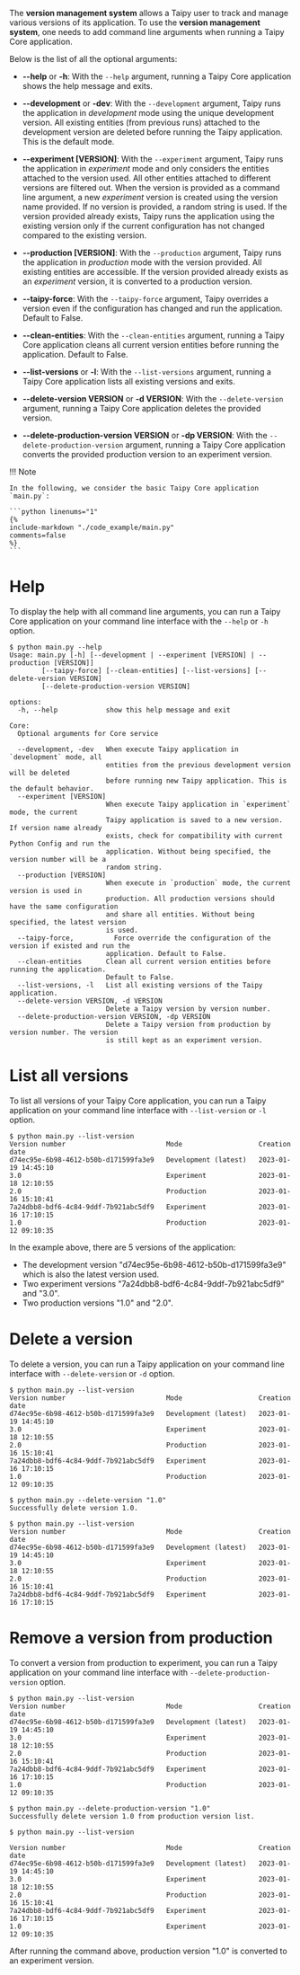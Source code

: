 The **version management system** allows a Taipy user to track and manage various
versions of its application. To use the **version management system**, one needs
to add command line arguments when running a Taipy Core application.

Below is the list of all the optional arguments:

- **--help** or **-h**: With the `--help` argument, running a Taipy Core application
  shows the help message and exits.

- **--development** or **-dev**: With the `--development` argument, Taipy runs the
  application in _development_ mode using the unique development version. All existing
  entities (from previous runs) attached to the development version are deleted before
  running the Taipy application. This is the default mode.

- **--experiment [VERSION]**: With the `--experiment` argument, Taipy runs the application
  in _experiment_ mode and only considers the entities attached to the version used.
  All other entities attached to different versions are filtered out.
  When the version is provided as a command line argument, a new _experiment_ version
  is created using the version name provided. If no version is provided, a random string
  is used.
  If the version provided already exists, Taipy runs the application using the existing
  version only if the current configuration has not changed compared to the existing
  version.

- **--production [VERSION]**: With the `--production` argument, Taipy runs the application
  in _production_ mode with the version provided. All existing entities are accessible.
  If the version provided already exists as an _experiment_ version, it is converted
  to a production version.

- **--taipy-force**: With the `--taipy-force` argument, Taipy overrides a version even if
  the configuration has changed and run the application. Default to False.

- **--clean-entities**: With the `--clean-entities` argument, running a Taipy
  Core application cleans all current version entities before running the application.
  Default to False.

- **--list-versions** or **-l**: With the `--list-versions` argument, running a Taipy
  Core application lists all existing versions and exits.

- **--delete-version VERSION** or **-d VERSION**: With the `--delete-version` argument,
  running a Taipy Core application deletes the provided version.

- **--delete-production-version VERSION** or **-dp VERSION**: With the `--delete-production-version`
  argument, running a Taipy Core application converts the provided production version to
  an experiment version.


!!! Note

    In the following, we consider the basic Taipy Core application `main.py`:

    ```python linenums="1"
    {%
    include-markdown "./code_example/main.py"
    comments=false
    %}
    ```

# Help

To display the help with all command line arguments, you can run a Taipy Core application
on your command line interface with the `--help` or `-h` option.

``` console
$ python main.py --help
Usage: main.py [-h] [--development | --experiment [VERSION] | --production [VERSION]]
        [--taipy-force] [--clean-entities] [--list-versions] [--delete-version VERSION]
        [--delete-production-version VERSION]

options:
  -h, --help            show this help message and exit

Core:
  Optional arguments for Core service

  --development, -dev   When execute Taipy application in `development` mode, all
                        entities from the previous development version will be deleted
                        before running new Taipy application. This is the default behavior.
  --experiment [VERSION]
                        When execute Taipy application in `experiment` mode, the current
                        Taipy application is saved to a new version. If version name already
                        exists, check for compatibility with current Python Config and run the
                        application. Without being specified, the version number will be a
                        random string.
  --production [VERSION]
                        When execute in `production` mode, the current version is used in
                        production. All production versions should have the same configuration
                        and share all entities. Without being specified, the latest version
                        is used.
  --taipy-force,          Force override the configuration of the version if existed and run the
                        application. Default to False.
  --clean-entities      Clean all current version entities before running the application.
                        Default to False.
  --list-versions, -l   List all existing versions of the Taipy application.
  --delete-version VERSION, -d VERSION
                        Delete a Taipy version by version number.
  --delete-production-version VERSION, -dp VERSION
                        Delete a Taipy version from production by version number. The version
                        is still kept as an experiment version.
```

# List all versions

To list all versions of your Taipy Core application, you can run a Taipy application
on your command line interface with `--list-version` or `-l` option.

```console
$ python main.py --list-version
Version number                         Mode                   Creation date
d74ec95e-6b98-4612-b50b-d171599fa3e9   Development (latest)   2023-01-19 14:45:10
3.0                                    Experiment             2023-01-18 12:10:55
2.0                                    Production             2023-01-16 15:10:41
7a24dbb8-bdf6-4c84-9ddf-7b921abc5df9   Experiment             2023-01-16 17:10:15
1.0                                    Production             2023-01-12 09:10:35
```

In the example above, there are 5 versions of the application:

- The development version "d74ec95e-6b98-4612-b50b-d171599fa3e9" which is also the latest version used.
- Two experiment versions "7a24dbb8-bdf6-4c84-9ddf-7b921abc5df9" and "3.0".
- Two production versions "1.0" and "2.0".

# Delete a version

To delete a version, you can run a Taipy application on your command line interface
with `--delete-version` or `-d` option.

```console
$ python main.py --list-version
Version number                         Mode                   Creation date
d74ec95e-6b98-4612-b50b-d171599fa3e9   Development (latest)   2023-01-19 14:45:10
3.0                                    Experiment             2023-01-18 12:10:55
2.0                                    Production             2023-01-16 15:10:41
7a24dbb8-bdf6-4c84-9ddf-7b921abc5df9   Experiment             2023-01-16 17:10:15
1.0                                    Production             2023-01-12 09:10:35

$ python main.py --delete-version "1.0"
Successfully delete version 1.0.

$ python main.py --list-version
Version number                         Mode                   Creation date
d74ec95e-6b98-4612-b50b-d171599fa3e9   Development (latest)   2023-01-19 14:45:10
3.0                                    Experiment             2023-01-18 12:10:55
2.0                                    Production             2023-01-16 15:10:41
7a24dbb8-bdf6-4c84-9ddf-7b921abc5df9   Experiment             2023-01-16 17:10:15
```

# Remove a version from production

To convert a version from production to experiment, you can run a Taipy application
on your command line interface with `--delete-production-version` option.

```console
$ python main.py --list-version
Version number                         Mode                   Creation date
d74ec95e-6b98-4612-b50b-d171599fa3e9   Development (latest)   2023-01-19 14:45:10
3.0                                    Experiment             2023-01-18 12:10:55
2.0                                    Production             2023-01-16 15:10:41
7a24dbb8-bdf6-4c84-9ddf-7b921abc5df9   Experiment             2023-01-16 17:10:15
1.0                                    Production             2023-01-12 09:10:35

$ python main.py --delete-production-version "1.0"
Successfully delete version 1.0 from production version list.

$ python main.py --list-version

Version number                         Mode                   Creation date
d74ec95e-6b98-4612-b50b-d171599fa3e9   Development (latest)   2023-01-19 14:45:10
3.0                                    Experiment             2023-01-18 12:10:55
2.0                                    Production             2023-01-16 15:10:41
7a24dbb8-bdf6-4c84-9ddf-7b921abc5df9   Experiment             2023-01-16 17:10:15
1.0                                    Experiment             2023-01-12 09:10:35
```

After running the command above, production version "1.0" is converted to an experiment version.
